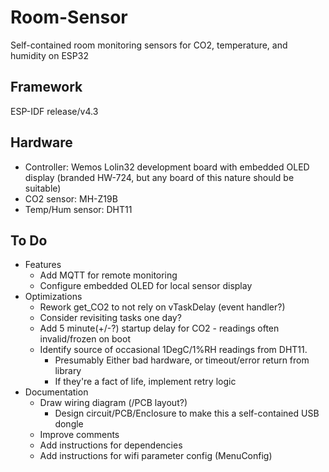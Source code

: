# Room-Sensor
Self-contained room monitoring sensors for CO2, temperature, and humidity on ESP32

## Framework
ESP-IDF release/v4.3

## Hardware
* Controller: Wemos Lolin32 development board with embedded OLED display (branded HW-724, but any board of this nature should be suitable)
* CO2 sensor: MH-Z19B
* Temp/Hum sensor: DHT11

## To Do
* Features
	* Add MQTT for remote monitoring
	* Configure embedded OLED for local sensor display
* Optimizations
	* Rework get_CO2 to not rely on vTaskDelay (event handler?)
	* Consider revisiting tasks one day?
	* Add 5 minute(+/-?) startup delay for CO2 - readings often invalid/frozen on boot
	* Identify source of occasional 1DegC/1%RH readings from DHT11.
		* Presumably Either bad hardware, or timeout/error return from library
		* If they're a fact of life, implement retry logic
* Documentation
	* Draw wiring diagram (/PCB layout?)
		* Design circuit/PCB/Enclosure to make this a self-contained USB dongle
	* Improve comments
	* Add instructions for dependencies
	* Add instructions for wifi parameter config (MenuConfig)